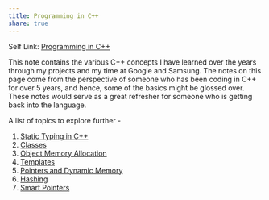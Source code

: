 ```yaml
---
title: Programming in C++
share: true
---
```


Self Link: [Programming in C++](Programming%20in%20C++.md)

This note contains the various C++ concepts I have learned over the years through my projects and my time at Google and Samsung. The notes on this page come from the perspective of someone who has been coding in C++ for over 5 years, and hence, some of the basics might be glossed over. These notes would serve as a great refresher for someone who is getting back into the language.

A list of topics to explore further - 

1. [Static Typing in C++](./Static%20Typing%20in%20C++.md)
1. [Classes](./Classes.md)
1. [Object Memory Allocation](Object%20Memory%20Allocation.md)
1. [Templates](Templates.md)
1. [Pointers and Dynamic Memory](Pointers%20and%20Dynamic%20Memory.md)
1. [Hashing](Hashing.md)
1. [Smart Pointers](Smart%20Pointers.md)
